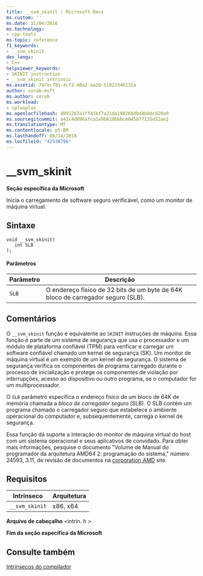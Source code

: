 ```yaml
---
title: __svm_skinit | Microsoft Docs
ms.custom: ''
ms.date: 11/04/2016
ms.technology:
- cpp-tools
ms.topic: reference
f1_keywords:
- __svm_skinit
dev_langs:
- C++
helpviewer_keywords:
- SKINIT instruction
- __svm_skinit intrinsic
ms.assetid: 787ec781-4cf2-40a2-aa20-5192334b131a
author: corob-msft
ms.author: corob
ms.workload:
- cplusplus
ms.openlocfilehash: d0912b7a1ff41bf7a21da198268dbd4b8dc920a9
ms.sourcegitcommit: a41c4d096afca1e9b619bbbce045b77135d32ae2
ms.translationtype: MT
ms.contentlocale: pt-BR
ms.lasthandoff: 08/14/2018
ms.locfileid: "42538796"
---
```

# <a name="svmskinit"></a>__svm_skinit
**Seção específica da Microsoft**  
  
 Inicia o carregamento de software seguro verificável, como um monitor de máquina virtual.  
  
## <a name="syntax"></a>Sintaxe  
  
```  
void __svm_skinit(  
   int SLB  
);  
```  
  
#### <a name="parameters"></a>Parâmetros  
  
|Parâmetro|Descrição|  
|---------------|-----------------|  
|`SLB`|O endereço físico de 32 bits de um byte de 64K bloco de carregador seguro (SLB).|  
  
## <a name="remarks"></a>Comentários  
 O `__svm_skinit` função é equivalente ao `SKINIT` instruções de máquina. Essa função é parte de um sistema de segurança que usa o processador e um módulo de plataforma confiável (TPM) para verificar e carregar um software confiável chamado um kernel de segurança (SK). Um monitor de máquina virtual é um exemplo de um kernel de segurança. O sistema de segurança verifica os componentes de programa carregado durante o processo de inicialização e protege os componentes de violação por interrupções, acesso ao dispositivo ou outro programa, se o computador for um multiprocessador.  
  
 O `SLB` parâmetro especifica o endereço físico de um bloco de 64K de memória chamada a *bloco de carregador seguro* (SLB). O SLB contém um programa chamado o carregador seguro que estabelece o ambiente operacional do computador e, subsequentemente, carrega o kernel de segurança.  
  
 Essa função dá suporte a interação do monitor de máquina virtual do host com um sistema operacional e seus aplicativos de convidado. Para obter mais informações, pesquise o documento "Volume de Manual do programador da arquitetura AMD64 2: programação do sistema," número 24593, 3.11, de revisão de documentos na [corporation AMD](http://go.microsoft.com/fwlink/p/?linkid=23746) site.  
  
## <a name="requirements"></a>Requisitos  
  
|Intrínseco|Arquitetura|  
|---------------|------------------|  
|`__svm_skinit`|x86, x64|  
  
 **Arquivo de cabeçalho** \<intrin. h >  
  
**Fim da seção específica da Microsoft**  
  
## <a name="see-also"></a>Consulte também  
 [Intrínsecos do compilador](../intrinsics/compiler-intrinsics.md)